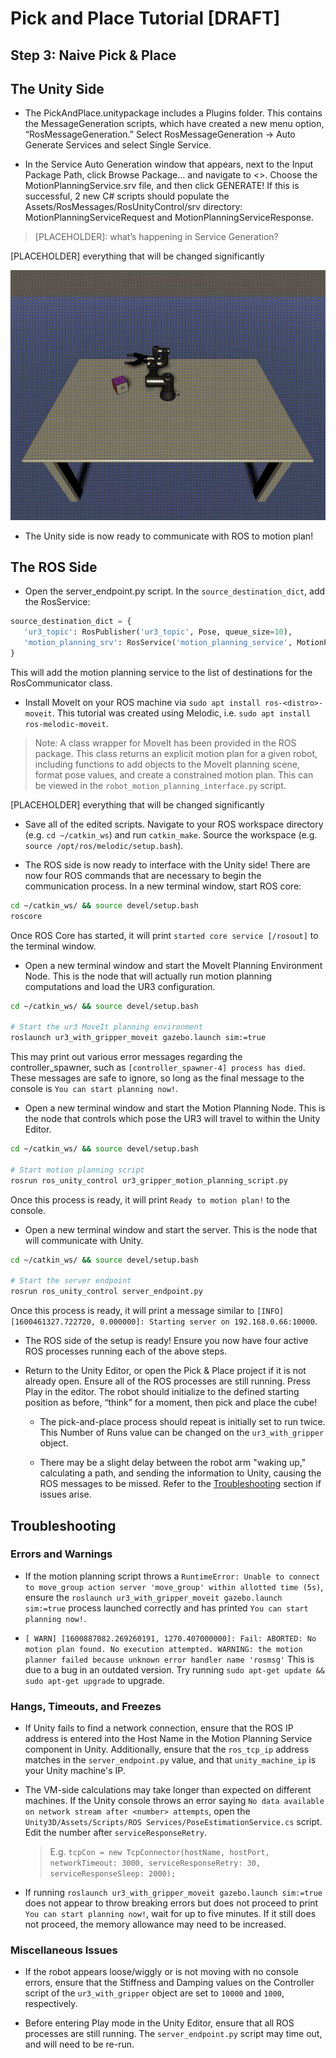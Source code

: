 # Pick and Place Tutorial [DRAFT]

## Step 3: Naive Pick & Place

## The Unity Side

- The PickAndPlace.unitypackage includes a Plugins folder. This contains the MessageGeneration scripts, which have created a new menu option, “RosMessageGeneration.” Select RosMessageGeneration -> Auto Generate Services and select Single Service. 

- In the Service Auto Generation window that appears, next to the Input Package Path, click Browse Package… and navigate to <>. Choose the MotionPlanningService.srv file, and then click GENERATE! If this is successful, 2 new C# scripts should populate the Assets/RosMessages/RosUnityControl/srv directory: MotionPlanningServiceRequest and MotionPlanningServiceResponse. 
  
> [PLACEHOLDER]: what’s happening in Service Generation?

[PLACEHOLDER] everything that will be changed significantly

![](img/3_init.gif)

- The Unity side is now ready to communicate with ROS to motion plan!

## The ROS Side

- Open the server_endpoint.py script. In the `source_destination_dict`, add the RosService:

``` python
source_destination_dict = {
   'ur3_topic': RosPublisher('ur3_topic', Pose, queue_size=10),
   'motion_planning_srv': RosService('motion_planning_service', MotionPlanningService)
}
```

This will add the motion planning service to the list of destinations for the RosCommunicator class.

- Install MoveIt on your ROS machine via `sudo apt install ros-<distro>-moveit`. This tutorial was created using Melodic, i.e. `sudo apt install ros-melodic-moveit`.

> Note: A class wrapper for MoveIt has been provided in the ROS package. This class returns an explicit motion plan for a given robot, including functions to add objects to the MoveIt planning scene, format pose values, and create a constrained motion plan. This can be viewed in the `robot_motion_planning_interface.py` script. 

[PLACEHOLDER] everything that will be changed significantly

- Save all of the edited scripts. Navigate to your ROS workspace directory (e.g. `cd ~/catkin_ws`) and run `catkin_make`. Source the workspace (e.g. `source /opt/ros/melodic/setup.bash`).

- The ROS side is now ready to interface with the Unity side! There are now four ROS commands that are necessary to begin the communication process. In a new terminal window, start ROS core:

``` bash
cd ~/catkin_ws/ && source devel/setup.bash
roscore
```

Once ROS Core has started, it will print `started core service [/rosout]` to the terminal window.

- Open a new terminal window and start the MoveIt Planning Environment Node. This is the node that will actually run motion planning computations and load the UR3 configuration.

``` bash
cd ~/catkin_ws/ && source devel/setup.bash

# Start the ur3 MoveIt planning environment
roslaunch ur3_with_gripper_moveit gazebo.launch sim:=true
```

This may print out various error messages regarding the controller_spawner, such as `[controller_spawner-4] process has died`. These messages are safe to ignore, so long as the final message to the console is `You can start planning now!`.

- Open a new terminal window and start the Motion Planning Node. This is the node that controls which pose the UR3 will travel to within the Unity Editor.

``` bash
cd ~/catkin_ws/ && source devel/setup.bash

# Start motion planning script
rosrun ros_unity_control ur3_gripper_motion_planning_script.py
```

Once this process is ready, it will print `Ready to motion plan!` to the console.

- Open a new terminal window and start the server. This is the node that will communicate with Unity.

``` bash
cd ~/catkin_ws/ && source devel/setup.bash

# Start the server endpoint
rosrun ros_unity_control server_endpoint.py
```

Once this process is ready, it will print a message similar to `[INFO] [1600461327.722720, 0.000000]: Starting server on 192.168.0.66:10000`.

- The ROS side of the setup is ready! Ensure you now have four active ROS processes running each of the above steps.

- Return to the Unity Editor, or open the Pick & Place project if it is not already open. Ensure all of the ROS processes are still running. Press Play in the editor. The robot should initialize to the defined starting position as before, “think” for a moment, then pick and place the cube!
  
  - The pick-and-place process should repeat is initially set to run twice. This Number of Runs value can be changed on the `ur3_with_gripper` object.

  - There may be a slight delay between the robot arm "waking up," calculating a path, and sending the information to Unity, causing the ROS messages to be missed. Refer to the [Troubleshooting](#troubleshooting) section if issues arise.

## Troubleshooting

### Errors and Warnings

- If the motion planning script throws a `RuntimeError: Unable to connect to move_group action server 'move_group' within allotted time (5s)`, ensure the `roslaunch ur3_with_gripper_moveit gazebo.launch sim:=true` process launched correctly and has printed `You can start planning now!`.
  
- `[ WARN] [1600887082.269260191, 1270.407000000]: Fail: ABORTED: No motion plan found. No execution attempted. WARNING: the motion planner failed because unknown error handler name 'rosmsg'` This is due to a bug in an outdated version. Try running `sudo apt-get update && sudo apt-get upgrade` to upgrade.

### Hangs, Timeouts, and Freezes

- If Unity fails to find a network connection, ensure that the ROS IP address is entered into the Host Name in the Motion Planning Service component in Unity. Additionally, ensure that the `ros_tcp_ip` address matches in the `server_endpoint.py` value, and that `unity_machine_ip` is your Unity machine's IP.
  
- The VM-side calculations may take longer than expected on different machines. If the Unity console throws an error saying `No data available on network stream after <number> attempts`, open the `Unity3D/Assets/Scripts/ROS Services/PoseEstimationService.cs` script. Edit the number after `serviceResponseRetry`.
    > E.g. `tcpCon = new TcpConnector(hostName, hostPort, networkTimeout: 3000, serviceResponseRetry: 30, serviceResponseSleep: 2000);`

- If running `roslaunch ur3_with_gripper_moveit gazebo.launch sim:=true` does not appear to throw breaking errors but does not proceed to print `You can start planning now!`, wait for up to five minutes. If it still does not proceed, the memory allowance may need to be increased.

### Miscellaneous Issues

- If the robot appears loose/wiggly or is not moving with no console errors, ensure that the Stiffness and Damping values on the Controller script of the `ur3_with_gripper` object are set to `10000` and `1000`, respectively.

- Before entering Play mode in the Unity Editor, ensure that all ROS processes are still running. The `server_endpoint.py` script may time out, and will need to be re-run.